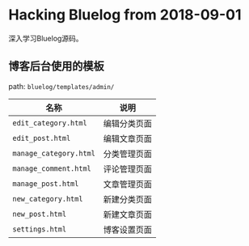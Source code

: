 # Hacking Bluelog from 2018-09-01

深入学习Bluelog源码。

## 博客后台使用的模板

path: `bluelog/templates/admin/`

| 名称 | 说明 |
|---|---|
| `edit_category.html` | 编辑分类页面 |
| `edit_post.html` | 编辑文章页面 |
| `manage_category.html` | 分类管理页面 |
| `manage_comment.html` | 评论管理页面 |
| `manage_post.html` | 文章管理页面 |
| `new_category.html` | 新建分类页面 |
| `new_post.html` | 新建文章页面 |
| `settings.html` | 博客设置页面 |

